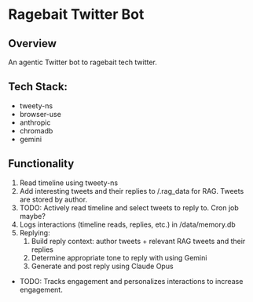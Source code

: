 # Ragebait Twitter Bot

## Overview

An agentic Twitter bot to ragebait tech twitter.

## Tech Stack:
- tweety-ns
- browser-use
- anthropic
- chromadb 
- gemini

## Functionality
1) Read timeline using tweety-ns
2) Add interesting tweets and their replies to /.rag_data for RAG. Tweets are stored by author.
3) TODO: Actively read timeline and select tweets to reply to. Cron job maybe?
4) Logs interactions (timeline reads, replies, etc.) in /data/memory.db
5) Replying: 
    1) Build reply context: author tweets + relevant RAG tweets and their replies
    2) Determine appropriate tone to reply with using Gemini
    3) Generate and post reply using Claude Opus 
- TODO: Tracks engagement and personalizes interactions to increase engagement.




